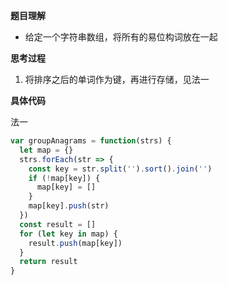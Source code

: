 **题目理解**

- 给定一个字符串数组，将所有的易位构词放在一起

**思考过程**

1. 将排序之后的单词作为键，再进行存储，见法一

**具体代码**

法一
```JavaScript
var groupAnagrams = function(strs) {
  let map = {}
  strs.forEach(str => {
    const key = str.split('').sort().join('')
    if (!map[key]) {
      map[key] = []
    }
    map[key].push(str)
  })
  const result = []
  for (let key in map) {
    result.push(map[key])
  }
  return result
}
```
